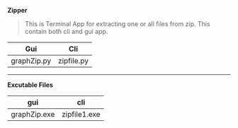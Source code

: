 **Zipper** 
>This is Terminal App for extracting one or all files from zip.
>This contain both cli and gui app.

|Gui        | Cli       | 
|-----------|-----------|
|graphZip.py| zipfile.py|

****
**Excutable Files**
	 

|gui         | cli             | 
|------------|-----------------|
|graphZip.exe| zipfile1.exe    | 

